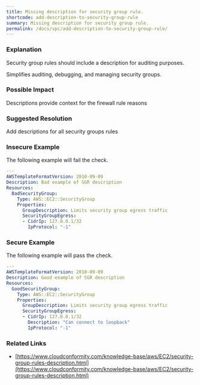 ```yaml
---
title: Missing description for security group rule.
shortcode: add-description-to-security-group-rule
summary: Missing description for security group rule. 
permalink: /docs/vpc/add-description-to-security-group-rule/
---
```


### Explanation

Security group rules should include a description for auditing purposes.

Simplifies auditing, debugging, and managing security groups.

### Possible Impact
Descriptions provide context for the firewall rule reasons

### Suggested Resolution
Add descriptions for all security groups rules


### Insecure Example

The following example will fail the  check.

```yaml
---
AWSTemplateFormatVersion: 2010-09-09
Description: Bad example of SGR description
Resources:
  BadSecurityGroup:
    Type: AWS::EC2::SecurityGroup
    Properties:
      GroupDescription: Limits security group egress traffic
      SecurityGroupEgress:
      - CidrIp: 127.0.0.1/32
        IpProtocol: "-1"

```



### Secure Example

The following example will pass the  check.

```yaml
---
AWSTemplateFormatVersion: 2010-09-09
Description: Good example of SGR description
Resources:
  GoodSecurityGroup:
    Type: AWS::EC2::SecurityGroup
    Properties:
      GroupDescription: Limits security group egress traffic
      SecurityGroupEgress:
      - CidrIp: 127.0.0.1/32
        Description: "Can connect to loopback"
        IpProtocol: "-1"

```




### Related Links


- [https://www.cloudconformity.com/knowledge-base/aws/EC2/security-group-rules-description.html](https://www.cloudconformity.com/knowledge-base/aws/EC2/security-group-rules-description.html)


